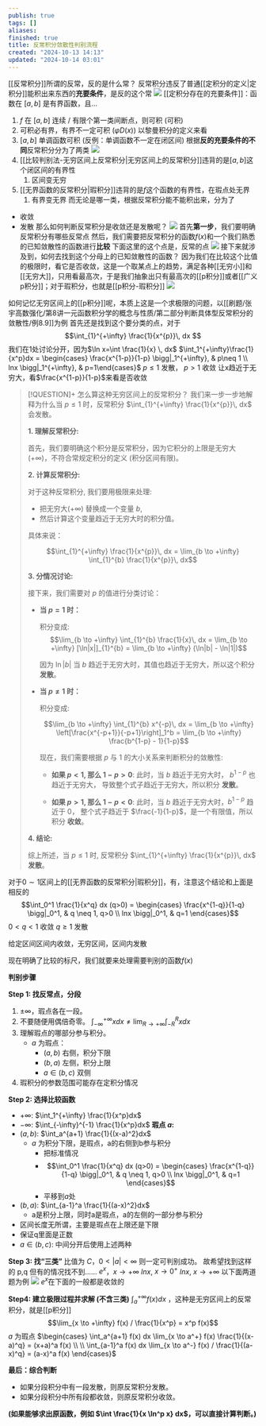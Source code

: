 ```yaml
---
publish: true
tags: []
aliases: 
finished: true
title: 反常积分敛散性判别流程
created: "2024-10-13 14:13"
updated: "2024-10-14 03:01"
---
```

[[反常积分]]所谓的反常，反的是什么常？
反常积分违反了普通[[定积分的定义|定积分]]能积出来东西的**充要条件**，是反的这个常
![](https://img.hwenyi.tech/202410132244493.webp)
[[定积分存在的充要条件]]：函数在 $[a,b]$ 是有界函数，且...
1. $f$ 在 $[a,b]$ 连续 / 有限个第一类间断点，则可积 (可积)
2. 可积必有界，有界不一定可积 $(\varphi D(x))$ 以黎曼积分的定义来看
3. $[a,b]$ 单调函数可积 (反例：单调函数不一定在闭区间)
根据**反的充要条件的不同**反常积分分为了两类
![](https://img.hwenyi.tech/202410132251396.webp)
4. [[比较判别法-无穷区间上反常积分|无穷区间上的反常积分]]违背的是$[a,b]$这个闭区间的有界性
	1. 区间变无穷
5. [[无界函数的反常积分|瑕积分]]违背的是$f$这个函数的有界性，在瑕点处无界
	1. 有界变无界 
而无论是哪一类，根据反常积分能不能积出来，分为了
- 收敛
- 发散
那么如何判断反常积分是收敛还是发散呢？
![](https://img.hwenyi.tech/202410140207398.webp)
首先**第一步**，我们要明确反常积分有哪些反常点
然后，我们需要把反常积分的函数$f(x)$和一个我们熟悉的已知敛散性的函数进行**比较**
下面这里的这个点是，反常的点
![](https://img.hwenyi.tech/202410140209448.webp)
接下来就涉及到，如何去找到这个分母上的已知敛散性的函数？
因为我们在比较这个比值的极限时，看它是否收敛，这是一个取某点上的趋势，满足各种[[无穷小]]和[[无穷大]]，只用看最高次，于是我们抽象出只有最高次的[[p积分]]或者[[广义p积分]]；对于瑕积分，也就是[[p积分-瑕积分]]
![](https://img.hwenyi.tech/202410140212996.webp)

如何记忆无穷区间上的[[p积分]]呢，本质上这是一个求极限的问题，以[[刷题/张宇高数强化/第8讲一元函数积分学的概念与性质/第二部分判断具体型反常积分的敛散性/例8.9]]为例
首先还是找到这个要分类的点，对于
$$\int_{1}^{+\infty} \frac{1}{x^{p}}\, dx $$
我们在1处讨论分开，因为$\ln x=\int \frac{1}{x} \, dx$
$\int_1^{+\infty}\frac{1}{x^p}dx =  \begin{cases} \frac{x^{1-p}}{1-p} \bigg|_1^{+\infty},  & p\neq 1 \\  lnx \bigg|_1^{+\infty}, & p=1\end{cases}$ 
$p\leq 1$ 发散，
$p>1$ 收敛
让x趋近于无穷大，看$\frac{x^{1-p}}{1-p}$来看是否收敛
> [!QUESTION]+ 怎么算这种无穷区间上的反常积分？
> 我们来一步一步地解释为什么当 $p \leq 1$ 时，反常积分 $\int_{1}^{+\infty} \frac{1}{x^{p}}\, dx$ 会发散。
> 
> **1. 理解反常积分:**
> 
> 首先，我们要明确这个积分是反常积分，因为它积分的上限是无穷大 ($+\infty$)，不符合常规定积分的定义 (积分区间有限)。
> 
> **2. 计算反常积分:**
> 
> 对于这种反常积分, 我们要用极限来处理:
> 
>   - 把无穷大($+\infty$) 替换成一个变量 $b$, 
>   - 然后计算这个变量趋近于无穷大时的积分值。
> 
> 具体来说：
> 
> $$\int_{1}^{+\infty} \frac{1}{x^{p}}\, dx = \lim_{b \to +\infty} \int_{1}^{b} \frac{1}{x^{p}}\, dx$$
> 
> **3. 分情况讨论:**
> 
> 接下来，我们需要对 $p$ 的值进行分类讨论：
> 
> - **当 $p = 1$ 时：**
>     
>     积分变成: 
>     $$\lim_{b \to +\infty} \int_{1}^{b} \frac{1}{x}\, dx = \lim_{b \to +\infty} [\ln|x|]_{1}^{b}  = \lim_{b \to +\infty} (\ln|b| - \ln|1|)$$
>     
>     因为 $\ln|b|$ 当 $b$ 趋近于无穷大时，其值也趋近于无穷大，所以这个积分 **发散**。
> 
> - **当 $p \neq 1$ 时：**
> 
>     积分变成:
>     
>     $$\lim_{b \to +\infty} \int_{1}^{b} x^{-p}\, dx = \lim_{b \to +\infty} \left[\frac{x^{-p+1}}{-p+1}\right]_1^b = \lim_{b \to +\infty} \frac{b^{1-p} - 1}{1-p}$$
> 
>     现在，我们需要根据 $p$ 与 1 的大小关系来判断积分的敛散性:
> 
>     - **如果 $p < 1$, 那么 $1-p > 0$**: 此时，当 $b$ 趋近于无穷大时， $b^{1-p}$ 也趋近于无穷大， 导致整个式子趋近于无穷大，所以积分 **发散**。
> 
>     - **如果 $p > 1$, 那么 $1-p < 0$**: 此时，当 $b$ 趋近于无穷大时，$b^{1-p}$ 趋近于 0， 整个式子趋近于 $\frac{-1}{1-p}$，是一个有限值，所以积分 **收敛**。
> 
> **4. 结论:**
> 
> 综上所述，当 $p \leq 1$ 时, 反常积分 $\int_{1}^{+\infty} \frac{1}{x^{p}}\, dx$ **发散**。
> 

对于$0\sim 1$区间上的[[无界函数的反常积分|瑕积分]]，有，注意这个结论和上面是相反的
$$\int_0^1 \frac{1}{x^q} dx (q>0) = \begin{cases} \frac{x^{1-q}}{1-q} \bigg|_0^1, & q \neq 1, q>0 \\ lnx \bigg|_0^1, & q=1 \end{cases}$$
$0<q<1$ 收敛
$q\geq 1$ 发散

给定区间区间内收敛，无穷区间，区间内发散

现在明确了比较的标尺，我们就要来处理需要判别的函数$f(x)$

**判别步骤**

**Step 1: 找反常点，分段**
1. $\pm \infty$，瑕点各在一段。
2. 不要随便用偶倍奇零。
   $\int_{-\infty}^{+\infty}xdx \neq \lim_{R\to +\infty} \int_{-R}^R xdx$
3. 理解瑕点的哪部分参与积分。
    - $a$ 为瑕点：
	    - $(a, b)$ 右侧，积分下限
	    - $(b, a)$ 左侧，积分上限
	    - $a \in (b, c)$ 双侧
4. 瑕积分的参数范围可能存在定积分情况

**Step 2: 选择比较函数**
- $+ \infty$: $\int_1^{+\infty} \frac{1}{x^p}dx$ 
- $- \infty$: $\int_{-\infty}^{-1} \frac{1}{x^p}dx$
**瑕点 $a$:**
- $(a, b)$: $\int_a^{a+1} \frac{1}{(x-a)^2}dx$
	- $a$ 为积分下限，是瑕点，a的右侧到b参与积分
		- 把标准情况
		- $$\int_0^1 \frac{1}{x^q} dx (q>0) = \begin{cases} \frac{x^{1-q}}{1-q} \bigg|_0^1, & q \neq 1, q>0 \\ lnx \bigg|_0^1, & q=1 \end{cases}$$
		- 平移到$a$处
- $(b, a)$: $\int_{a-1}^a \frac{1}{(a-x)^2}dx$
	- a是积分上限，同时a是瑕点，a的左侧的一部分参与积分
- 区间长度无所谓，主要是瑕点在上限还是下限
- 保证q里面是正数
- $a \in (b, c)$: 中间分开后使用上述两种

**Step 3: 找“三类”**
比值为 $C$，$0<|a|<\infty$
则一定可判别成功。
故希望找到这样的 p,q 
但有的情况找不到......
$e^x$，$x \to +\infty$  $lnx$, $x \to 0^+$  $lnx$, $x \to +\infty$
以下面两道题为例
![](https://img.hwenyi.tech/202410141248155.webp)
$e^{ x }$在下面的一般都是收敛的

**Step4: 建立极限过程并求解 (不含三类)**
$\int_a^{+\infty} f(x) dx$ ，这种是无穷区间上的反常积分，就是[[p积分]]
$$\lim_{x \to +\infty} f(x) / \frac{1}{x^p} = x^p f(x)$$
$a$ 为瑕点 $\begin{cases} \int_a^{a+1} f(x) dx  \lim_{x \to a^+} f(x) \frac{1}{(x-a)^q} = (x+a)^a f(x) \\ \\ \int_{a-1}^a f(x) dx  \lim_{x \to a^-} f(x) / \frac{1}{(a-x)^q} = (a-x)^a f(x) \end{cases}$

**最后：综合判断**

*   如果分段积分中有一段发散，则原反常积分发散。
*   如果分段积分中所有段都收敛，则原反常积分收敛。

**(如果能够求出原函数，例如 $\int \frac{1}{x \ln^p x} dx$，可以直接计算判断。)**